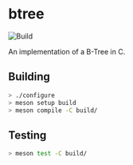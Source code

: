 # btree

![Build](https://github.com/dbargatz/btree/workflows/Build/badge.svg)

An implementation of a B-Tree in C.

## Building

```bash
> ./configure
> meson setup build
> meson compile -C build/
```

## Testing

```bash
> meson test -C build/
```
